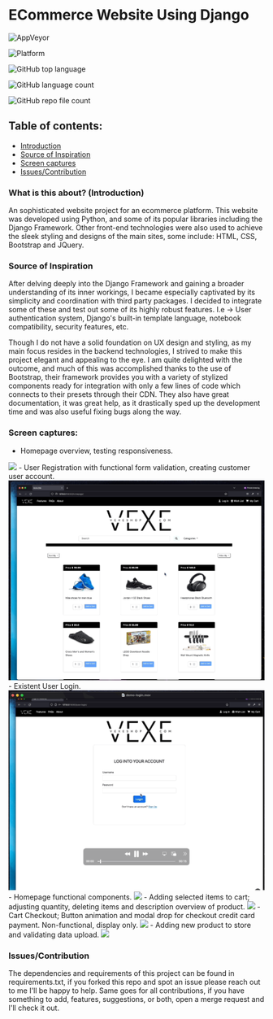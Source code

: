 # ECommerce Website Using Django


![AppVeyor](https://img.shields.io/appveyor/build/JorgeAlvarez21/ECommerceApp)

![Platform](https://img.shields.io/badge/platform-browser%20%7C%20PWA%20%7C%20windows%20%7C%20macos%20%7C%20linux-lightgrey)

![GitHub top language](https://img.shields.io/github/languages/top/JorgeAlvarez21/ECommerceApp)

![GitHub language count](https://img.shields.io/github/languages/count/JorgeAlvarez21/ECommerceApp)

![GitHub repo file count](https://img.shields.io/github/directory-file-count/JorgeAlvarez21/ECommerceApp?color=ry)


## Table of contents:
- [Introduction](#what-is-this-about-introduction)
- [Source of Inspiration](#source-of-inspiration)
- [Screen captures](#screen-captures)
- [Issues/Contribution](#issuescontribution)


### What is this about? (Introduction)

An sophisticated website project for an ecommerce platform. This website was developed using Python, and some of its popular libraries 
including the Django Framework. Other front-end technologies were also used to achieve the sleek styling and designs of the main sites,
 some include: HTML, CSS, Bootstrap and JQuery.

### Source of Inspiration

After delving deeply into the Django Framework and gaining a broader understanding of its inner workings, I became especially captivated by its simplicity and coordination
 with third party packages. I decided to integrate some of these and test out some of its highly robust features. I.e -> User authentication system, Django's built-in
 template language, notebook compatibility, security features, etc. 

Though I do not have a solid foundation on UX design and styling, as my main focus resides in the backend technologies, I strived to make this project elegant and appealing to the eye. I am quite delighted with the outcome, and much of this was accomplished thanks to the use of Bootstrap, their framework provides you with a variety of stylized components ready for integration with only a few lines of code which connects to their presets through their CDN. They also have great documentation, it was great help, as it drastically sped up the development time and was also useful fixing bugs along the way.


### Screen captures:
- Homepage overview, testing responsiveness.
<img src="media/demo-docs/demo-homepage.gif">
- User Registration with functional form validation, creating customer user account.
<img src="media/demo-docs/demo-signup-.gif">
- Existent User Login.
<img src="media/demo-docs/demo-login-.gif">
- Homepage functional components.
<img src="media/demo-docs/demo-homepage-functional-.gif">
- Adding selected items to cart; adjusting quantity, deleting items and description overview of product.
<img src="media/demo-docs/demo-cart2-.gif">
- Cart Checkout; Button animation and modal drop for checkout credit card payment. Non-functional, display only.
<img src="media/demo-docs/demo-checkout-.gif">
- Adding new product to store and validating data upload.
<img src="media/demo-docs/demo-add-prod-.gif">

### Issues/Contribution

The dependencies and requirements of this project can be found in requirements.txt, if you forked this repo and spot an issue please reach out to me I'll be happy to help. Same goes for all contributions, if you have something to add, features, suggestions, or both, open a merge request and I'll check it out.

